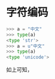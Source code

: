 # 字符编码

```python
>>> a = "中文"
>>> type(a)
<type 'str'>
>>> a = u"中文"
>>> type(a)
<type 'unicode'>
```

如上可知，